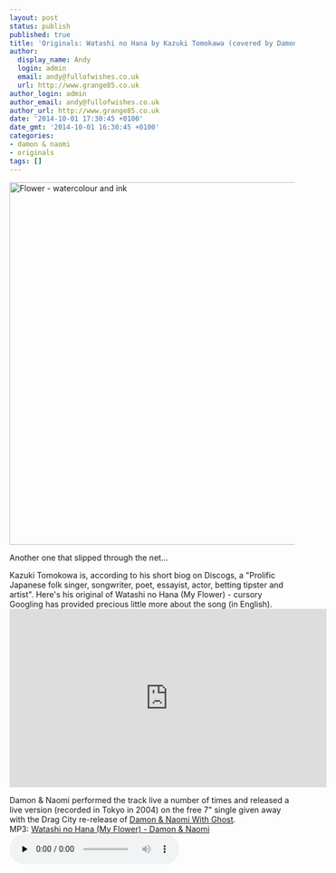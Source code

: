 ```yaml
---
layout: post
status: publish
published: true
title: 'Originals: Watashi no Hana by Kazuki Tomokawa (covered by Damon & Naomi)'
author:
  display_name: Andy
  login: admin
  email: andy@fullofwishes.co.uk
  url: http://www.grange85.co.uk
author_login: admin
author_email: andy@fullofwishes.co.uk
author_url: http://www.grange85.co.uk
date: '2014-10-01 17:30:45 +0100'
date_gmt: '2014-10-01 16:30:45 +0100'
categories:
- damon & naomi
- originals
tags: []
---
```

<p><a href="https://www.flickr.com/photos/grange85/15377975435" title="Flower - watercolour and ink by Andy Aldridge, on Flickr"><img class="aligncenter" src="https://farm3.staticflickr.com/2945/15377975435_0a557997f2_z.jpg" width="640" height="640" alt="Flower - watercolour and ink"></a></p>
<p>Another one that slipped through the net...</p>
<p>Kazuki Tomokowa is, according to his short biog on Discogs, a "Prolific Japanese folk singer, songwriter, poet, essayist, actor, betting tipster and artist". Here's his original of Watashi no Hana (My Flower) - cursory Googling has provided precious little more about the song (in English).<br />
<iframe width="560" height="315" src="https://www.youtube.com/embed/vtEb5uDqmgc" frameborder="0" allowfullscreen></iframe>
<p>Damon & Naomi performed the track live a number of times and released a live version (recorded in Tokyo in 2004) on the free 7" single given away with the Drag City re-release of <a href="/database/release/with-ghost/" title="With Ghost">Damon & Naomi With Ghost</a>.<br />
MP3: <a href="https://media.fullofwishes.co.uk/03-damon_and_naomi/audio/04-damon--naomi-my-flower.mp3">Watashi no Hana (My Flower) - Damon & Naomi</a><br />
<audio src="https://media.fullofwishes.co.uk/03-damon_and_naomi/audio/04-damon--naomi-my-flower.mp3" preload="none" controls /></p>
